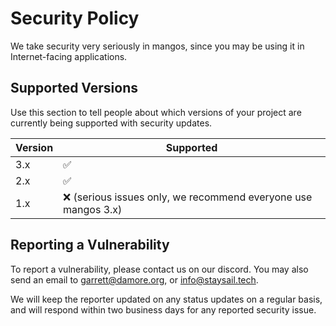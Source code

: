 # Security Policy

We take security very seriously in mangos, since you may be using it in
Internet-facing applications.

## Supported Versions

Use this section to tell people about which versions of your project are
currently being supported with security updates.

| Version | Supported          |
| ------- | ------------------ |
| 3.x   | :white_check_mark: |
| 2.x   | :white_check_mark: |
| 1.x   | :x:  (serious issues only, we recommend everyone use mangos 3.x)              |

## Reporting a Vulnerability

To report a vulnerability, please contact us on our discord.
You may also send an email to garrett@damore.org, or info@staysail.tech.

We will keep the reporter updated on any status updates on a regular basis,
and will respond within two business days for any reported security issue.
